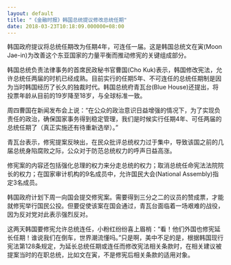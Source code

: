 ```yaml
---
layout: default
title: "《金融时报》韩国总统提议修改总统任期"
date: 2018-03-23T10:18:09.000000+08:00
---
```


韩国政府提议将总统任期改为任期4年，可连任一届。这是韩国总统文在寅(Moon Jae-in)为改善这个东亚国家的力量平衡而推动修宪的关键组成部分。

韩国总统负责法律事务的首席民政秘书官曹国(Cho Kuk)表示，韩国修改宪法，允许总统任两届的时机已经成熟。目前实行的任期5年、不可连任的总统任期制是因为当时韩国经历了长久的独裁时代。韩国总统府青瓦台(Blue House)还提出，将投票年龄从目前的19岁降至18岁，与全球标准一致。

周四曹国在新闻发布会上说：“在公众的政治意识日益增强的情况下，为了实现负责任的政治，确保国家事务得到稳定管理，我们是时候实行任期4年、可任两届的总统任期了（真正实施还有待重新选举）。”

青瓦台表示，修宪提案反映出，在民众批评总统权力过于集中，导致该国之前的几届总统身陷腐败之际，公众对于防范总统权力的呼声日益高涨。

修宪案的内容还包括强化总理的权力来分走总统的权力；取消总统任命宪法法院院长的权力；在国家审计机构的9名成员中，允许国民大会(National Assembly)指定3名成员。

韩国政府计划下周一向国会提交修宪案。需要得到三分之二的议员的赞成票，才能就修宪举行国民公投。但要促使该案在国会通过，青瓦台面临着一场艰难的战役，因为反对党对此表示强烈反对。

这两天韩国要修宪允许总统连任，小粉红纷纷喜上眉梢：“看！他们外国也修宪延长任期！谁说我们在倒车，世界潮流懂吗。”只是啊，美中不足的是，根据韩国现行宪法第128条规定，为延长总统任期或连任而修改宪法相关条款时，在相关建议被提案当时的在职总统，比如文在寅，不是修宪后相关条款的适用对象。

